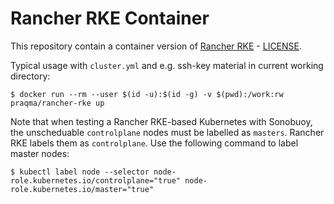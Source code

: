 # Rancher RKE Container

This repository contain a container version of [Rancher RKE](https://github.com/rancher/rke) - [LICENSE](https://github.com/rancher/rke/blob/master/LICENSE).

Typical usage with `cluster.yml` and e.g. ssh-key material in current working directory:

```shell
$ docker run --rm --user $(id -u):$(id -g) -v $(pwd):/work:rw  praqma/rancher-rke up
```

Note that when testing a Rancher RKE-based Kubernetes with Sonobuoy, the
unscheduable `controlplane` nodes must be labelled as `masters`. Rancher RKE
labels them as `controlplane`. Use the following command to label master nodes:

```shell
$ kubectl label node --selector node-role.kubernetes.io/controlplane="true" node-role.kubernetes.io/master="true"
```
